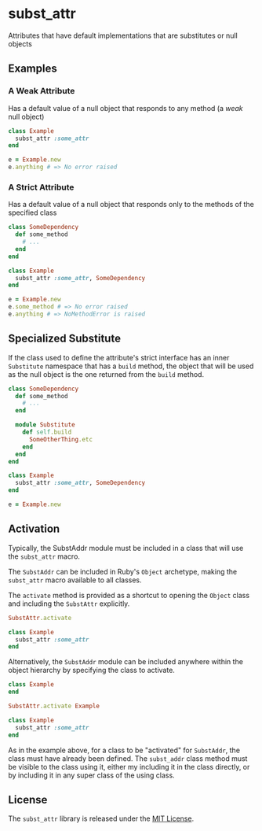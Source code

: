 # subst_attr

Attributes that have default implementations that are substitutes or null objects

## Examples

### A Weak Attribute

Has a default value of a null object that responds to any method (a _weak_ null object)

```ruby
class Example
  subst_attr :some_attr
end

e = Example.new
e.anything # => No error raised
```

### A Strict Attribute

Has a default value of a null object that responds only to the methods of the specified class

```ruby
class SomeDependency
  def some_method
    # ...
  end
end

class Example
  subst_attr :some_attr, SomeDependency
end

e = Example.new
e.some_method # => No error raised
e.anything # => NoMethodError is raised
```

## Specialized Substitute

If the class used to define the attribute's strict interface has an inner `Substitute` namespace that has a `build` method, the object that will be used as the null object is the one returned from the `build` method.

```ruby
class SomeDependency
  def some_method
    # ...
  end

  module Substitute
    def self.build
      SomeOtherThing.etc
    end
  end
end

class Example
  subst_attr :some_attr, SomeDependency
end

e = Example.new
```

## Activation

Typically, the SubstAddr module must be included in a class that will use the `subst_attr` macro.

The `SubstAddr` can be included in Ruby's `Object` archetype, making the `subst_attr` macro available to all classes.

The `activate` method is provided as a shortcut to opening the `Object` class and including the `SubstAttr` explicitly.

```Ruby
SubstAttr.activate

class Example
  subst_attr :some_attr
end
```

Alternatively, the `SubstAddr` module can be included anywhere within the object hierarchy by specifying the class to activate.

```Ruby
class Example
end

SubstAttr.activate Example

class Example
  subst_attr :some_attr
end
```

As in the example above, for a class to be "activated" for `SubstAddr`, the class must have already been defined. The `subst_addr` class method must be visible to the class using it, either my including it in the class directly, or by including it in any super class of the using class.

## License

The `subst_attr` library is released under the [MIT License](https://github.com/obsidian-btc/subst-attr/blob/master/MIT-License.txt).

